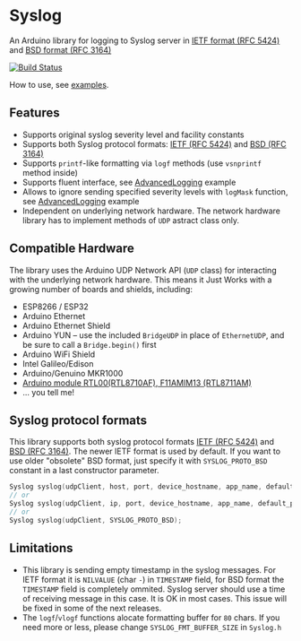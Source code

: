 # Syslog
An Arduino library for logging to Syslog server in [IETF format (RFC 5424)](https://tools.ietf.org/html/rfc5424) and
[BSD format (RFC 3164)](https://tools.ietf.org/html/rfc3164)

[![Build Status](https://travis-ci.org/arcao/ESP8266_Syslog.svg?branch=master)](https://travis-ci.org/arcao/ESP8266_Syslog)

How to use, see [examples](https://github.com/arcao/ESP8266_Syslog/tree/master/examples).

## Features
 - Supports original syslog severity level and facility constants
 - Supports both Syslog protocol formats: [IETF (RFC 5424)](https://tools.ietf.org/html/rfc5424) and
[BSD (RFC 3164)](https://tools.ietf.org/html/rfc3164)
 - Supports `printf`-like formatting via `logf` methods (use `vsnprintf` method
   inside)
 - Supports fluent interface, see [AdvancedLogging](https://github.com/arcao/ESP8266_Syslog/blob/master/examples/AdvancedLogging/AdvancedLogging.ino)
   example
 - Allows to ignore sending specified severity levels with `logMask` function, see [AdvancedLogging](https://github.com/arcao/ESP8266_Syslog/blob/master/examples/AdvancedLogging/AdvancedLogging.ino)
   example
 - Independent on underlying network hardware. The network hardware library has
   to implement methods of `UDP` astract class only.

## Compatible Hardware
The library uses the Arduino UDP Network API (`UDP` class) for interacting with 
the underlying network hardware. This means it Just Works with a growing number
of boards and shields, including:

 - ESP8266 / ESP32
 - Arduino Ethernet
 - Arduino Ethernet Shield
 - Arduino YUN – use the included `BridgeUDP` in place of `EthernetUDP`, and
   be sure to call a `Bridge.begin()` first
 - Arduino WiFi Shield
 - Intel Galileo/Edison
 - Arduino/Genuino MKR1000
 - [Arduino module RTL00(RTL8710AF), F11AMIM13 (RTL8711AM)](https://github.com/pvvx/RtlDuino)
 - ... you tell me!

## Syslog protocol formats
This library supports both syslog protocol formats [IETF (RFC 5424)](https://tools.ietf.org/html/rfc5424) and
[BSD (RFC 3164)](https://tools.ietf.org/html/rfc3164). The newer IETF format is 
used by default. If you want to use older "obsolete" BSD format, just specify it
with `SYSLOG_PROTO_BSD` constant in a last constructor parameter.

```c
Syslog syslog(udpClient, host, port, device_hostname, app_name, default_priority, SYSLOG_PROTO_BSD);
// or
Syslog syslog(udpClient, ip, port, device_hostname, app_name, default_priority, SYSLOG_PROTO_BSD);
// or
Syslog syslog(udpClient, SYSLOG_PROTO_BSD);
```

## Limitations
 - This library is sending empty timestamp in the syslog messages. For IETF 
   format it is `NILVALUE` (char `-`) in `TIMESTAMP` field, for BSD format the 
   `TIMESTAMP` field is completely ommited. Syslog server should use a time
   of receiving message in this case. It is OK in most cases. This issue will be
   fixed in some of the next releases.
 - The `logf`/`vlogf` functions alocate formatting buffer for `80` chars. If you
   need more or less, please change `SYSLOG_FMT_BUFFER_SIZE` in `Syslog.h`
